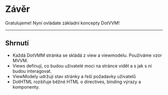 ﻿---
Title: Závěr
Moniker: conclusion
EmbeddedView:
    Path: .solution/Counter/Views/Counter.dothtml
    Dependencies:
        - .solution/Counter/ViewModels/CounterViewModel.cs
Archive: 
    Path: .solution
---

# Závěr

Gratulujeme! Nyní ovládate základní koncepty DotVVM!

---

## Shrnutí

- Každá DotVMM stránka se skládá z view a viewmodelu. Používáme vzor MVVM.
- Views definují, co budou uživatelé moci na stránce vidět a s jak s ní budou interagovat.
- ViewModely udržují stav stránky a řeší požadavky uživatelů
- DotHTML rozšiřuje běžné HTML o directives, binding výrazy a komponenty.
